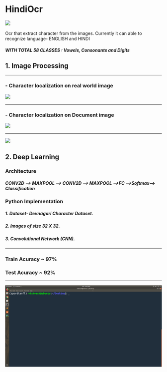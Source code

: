 # HindiOcr

![](https://img.shields.io/github/tag/pandao/editor.md.svg)

Ocr that extract character from the images.
Currently it can able to recognize language- ENGLISH and HINDI

##### WITH TOTAL 58 CLASSES : Vowels, Consonants and Digits


## 1. Image Processing

------------
### -   Character localization on real world image 

![](https://i.ibb.co/1vgQykz/Capture.png)

------------
### -   Character localization on Document image 

![](https://i.ibb.co/xHhZz31/contours.jpg)

------------

![](https://i.ibb.co/6DNNgMw/bin-1.png)

## 2. Deep Learning
### Architecture
##### CONV2D --> MAXPOOL --> CONV2D --> MAXPOOL -->FC -->Softmax--> Classification

### Python Implementation
##### 1. Dataset- Devnagari Character Dataset.
##### 2. Images of size 32 X 32.
##### 3. Convolutional Network (CNN).

------------


### Train Acuracy ~ 97%
### Test Acuracy ~ 92%


------------

![Output](sample/wKx92kXT4e.gif "Output")
